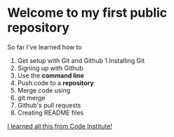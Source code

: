 # Welcome to my first public repository

So far I've learned how to 
1. Get setup with Git and Github
  1.Installing Git 
  2. Signing up with Github
2. Use the **command line**
3. Push code to a **repository**
4. Merge code using
  1. git merge 
  2. Github's pull requests
5. Creating README files

[I learned all this from Code Institute!](http://codeinstitute.net)	
